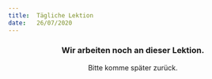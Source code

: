 ```yaml
---
title:  Tägliche Lektion
date:   26/07/2020
---
```


### <center>Wir arbeiten noch an dieser Lektion.</center>
<center>Bitte komme später zurück.</center>
